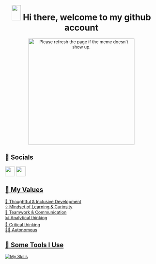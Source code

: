 <h1 align="center">
 <img src="https://raw.githubusercontent.com/iampavangandhi/iampavangandhi/master/gifs/Hi.gif" width="30px" height="50px">
<!--  <strong> Hi there</strong>-->
  <strong> Hi there, welcome to my github account </strong> 

</h1>


<p align="center">
  <img  height="350px" src='https://random-memeer.herokuapp.com/' title="Meme" alt="Please refresh the page if the meme doesn't show up.">
</p> 

<h2> 🙆 Socials </h2>
<a href="https://www.facebook.com/nour.zn.961/" target="_blank" rel="noreferrer"><img src="https://raw.githubusercontent.com/danielcranney/readme-generator/main/public/icons/socials/facebook.svg" width="32" height="32" /></a>
<a href="http://www.instagram.com/bassem_jd/" target="_blank" rel="noreferrer"><img src="https://raw.githubusercontent.com/danielcranney/readme-generator/main/public/icons/socials/instagram.svg" width="32" height="32" /></a> <a href="https://www.linkedin.com/in/nour-elhouda-zemni-a5a68a166/" target="_blank" rel="noreferrer">


<!-- 
<h2>⚡️ A Few Quick Facts</h2>

- 🔭 I’m currently looking for a job as a fullstack developer
- 💬 Ask me about spring, angular, nodejs, reactJS, git, java, laravel
- 📫 How to reach me: nourelhouda.zemni@esprit.tn
-->

## 💎 My Values

🧠 Thoughtful & Inclusive Development <br/>
💡 Mindset of Learning & Curiosity <br/>
🙌 Teamwork & Communication <br/>
📊 Analytical thinking <br/>
🚨 Critical thinking <br/>
🙋‍♂️ Autonomous <br/>

<h2>🚀 Some Tools I Use</h2>

![My Skills](https://skillicons.dev/icons?i=html,css,sass,bootstrap,js,ts,java,php,jquery,r,styledcomponents,tailwind,nodejs,expressjs,angular,spring,maven,django,react,redux,laravel,symfony,dotnet,mongodb,mysql,sqlite,discord,git,github,gitlab,idea,jenkins,figma)
